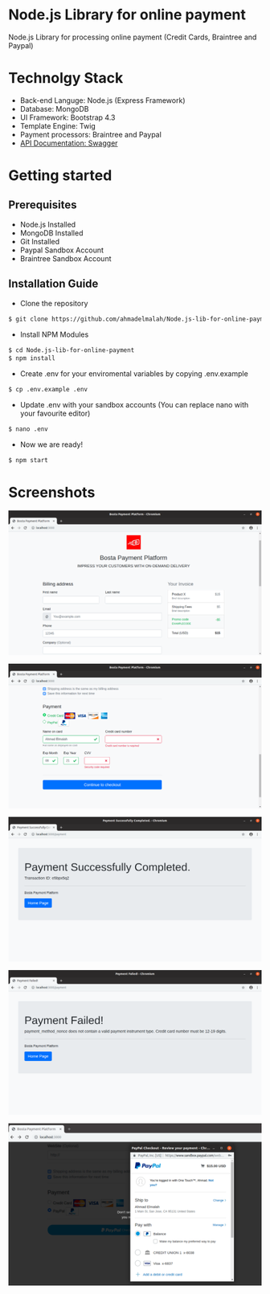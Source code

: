 # Node.js Library for online payment
Node.js Library for processing online payment (Credit Cards, Braintree and Paypal)

# Technolgy Stack
* Back-end Languge: Node.js (Express Framework)
* Database: MongoDB
* UI Framework: Bootstrap 4.3
* Template Engine: Twig
* Payment processors: Braintree and Paypal
* [API Documentation: Swagger](https://app.swaggerhub.com/apis-docs/Bosta9/payment/1.0.0#/users/payment)

Getting started
===============
Prerequisites
-------------
* Node.js Installed
* MongoDB Installed
* Git Installed
* Paypal Sandbox Account
* Braintree Sandbox Account

Installation Guide
------------------
* Clone the repository

``` bash
$ git clone https://github.com/ahmadelmalah/Node.js-lib-for-online-payment.git
```

* Install NPM Modules

``` bash
$ cd Node.js-lib-for-online-payment
$ npm install
```
* Create .env for your enviromental variables by copying .env.example

``` bash
$ cp .env.example .env
```
* Update .env with your sandbox accounts (You can replace nano with your favourite editor)

``` bash
$ nano .env
```
* Now we are ready!
``` bash
$ npm start
```

Screenshots
===========
![alt tag](https://github.com/ahmadelmalah/Node.js-lib-for-online-payment/blob/master/Docs/Screens/bosta1.png)

![alt tag](https://github.com/ahmadelmalah/Node.js-lib-for-online-payment/blob/master/Docs/Screens/bosta2.png)

![alt tag](https://github.com/ahmadelmalah/Node.js-lib-for-online-payment/blob/master/Docs/Screens/bosta3.png)

![alt tag](https://github.com/ahmadelmalah/Node.js-lib-for-online-payment/blob/master/Docs/Screens/bosta4.png)

![alt tag](https://github.com/ahmadelmalah/Node.js-lib-for-online-payment/blob/master/Docs/Screens/bosta5.png)